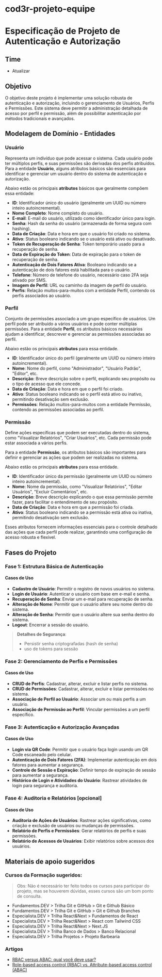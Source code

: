 # cod3r-projeto-equipe

# Especificação de Projeto de Autenticação e Autorização

## Time
- Atualizar

## Objetivo

O objetivo deste projeto é implementar uma solução robusta de autenticação e autorização, incluindo o gerenciamento de Usuários, Perfis e Permissões. Este sistema deve permitir a administração detalhada de acesso por perfil e permissão, além de possibilitar autenticação por métodos tradicionais e avançados.

## Modelagem de Domínio - Entidades

### Usuário

Representa um indivíduo que pode acessar o sistema. Cada usuário pode ter múltiplos perfis, e suas permissões são derivadas dos perfis atribuídos. Para a entidade **Usuário**, alguns atributos básicos são essenciais para identificar e gerenciar um usuário dentro do sistema de autenticação e autorização.

Abaixo estão os principais **atributos** básicos que geralmente compõem essa entidade:

- **ID**: Identificador único do usuário (geralmente um UUID ou número inteiro autoincremental).
- **Nome Completo**: Nome completo do usuário.
- **E-mail**: E-mail do usuário, utilizado como identificador único para login.
- **Senha**: Hash da senha do usuário (armazenada de forma segura com hashing).
- **Data de Criação**: Data e hora em que o usuário foi criado no sistema.
- **Ativo**: Status booleano indicando se o usuário está ativo ou desativado.
- **Token de Recuperação de Senha**: Token temporário usado para a recuperação de senha.
- **Data de Expiração do Token**: Data de expiração para o token de recuperação de senha.
- **Autenticação de Dois Fatores Ativa**: Booleano indicando se a autenticação de dois fatores está habilitada para o usuário.
- **Telefone**: Número de telefone do usuário, necessário caso 2FA seja ativado por SMS.
- **Imagem de Perfil**: URL ou caminho da imagem de perfil do usuário.
- **Perfis**: Relação muitos-para-muitos com a entidade Perfil, contendo os perfis associados ao usuário.

### Perfil

Conjunto de permissões associado a um grupo específico de usuários. Um perfil pode ser atribuído a vários usuários e pode conter múltiplas permissões. Para a entidade **Perfil**, os atributos básicos necessários ajudam a identificar, descrever e gerenciar as permissões associadas ao perfil.

Abaixo estão os principais **atributos** para essa entidade.

- **ID**: Identificador único do perfil (geralmente um UUID ou número inteiro autoincremental).
- **Nome**: Nome do perfil, como "Administrador", "Usuário Padrão", "Editor", etc.
- **Descrição**: Breve descrição sobre o perfil, explicando seu propósito ou o tipo de acesso que ele concede.
- **Data de Criação**: Data e hora em que o perfil foi criado.
- **Ativo**: Status booleano indicando se o perfil está ativo ou inativo, permitindo desativação sem exclusão.
- **Permissões**: Relação muitos-para-muitos com a entidade Permissão, contendo as permissões associadas ao perfil.

### Permissão

Define ações específicas que podem ser executadas dentro do sistema, como "Visualizar Relatórios", "Criar Usuários", etc. Cada permissão pode estar associada a vários perfis.

Para a entidade **Permissão**, os atributos básicos são importantes para definir e gerenciar as ações que podem ser realizadas no sistema.

Abaixo estão os principais **atributos** para essa entidade.

- **ID**: Identificador único da permissão (geralmente um UUID ou número inteiro autoincremental).
- **Nome**: Nome da permissão, como "Visualizar Relatórios", "Editar Usuários", "Excluir Comentários", etc.
- **Descrição**: Breve descrição explicando o que essa permissão permite fazer, para facilitar o entendimento de seu propósito.
- **Data de Criação**: Data e hora em que a permissão foi criada.
- **Ativo**: Status booleano indicando se a permissão está ativa ou inativa, permitindo desativação sem exclusão.

Esses atributos fornecem informações essenciais para o controle detalhado das ações que cada perfil pode realizar, garantindo uma configuração de acesso robusta e flexível.

## Fases do Projeto

### Fase 1: Estrutura Básica de Autenticação

#### Casos de Uso

- **Cadastro de Usuário**: Permitir o registro de novos usuários no sistema.
- **Login de Usuário**: Autenticar o usuário com base em e-mail e senha.
- **Recuperação de Senha**: Enviar um e-mail para recuperação de senha.
- **Alteração de Nome**: Permitir que o usuário altere seu nome dentro do sistema.
- **Alteração de Senha**: Permitir que o usuário altere sua senha dentro do sistema.
- **Logout**: Encerrar a sessão do usuário.

> **Detalhes de Segurança**:
>
> - Persistir senha criptografadas (hash de senha)
> - uso de tokens para sessão

### Fase 2: Gerenciamento de Perfis e Permissões

#### Casos de Uso

- **CRUD de Perfis**: Cadastrar, alterar, excluir e listar perfis no sistema.
- **CRUD de Permissões**: Cadastrar, alterar, excluir e listar permissões no sistema.
- **Associação de Perfil ao Usuário**: Associar um ou mais perfis a um usuário.
- **Associação de Permissão ao Perfil**: Vincular permissões a um perfil específico.

### Fase 3: Autenticação e Autorização Avançadas

#### Casos de Uso

- **Login via QR Code**: Permitir que o usuário faça login usando um QR Code escaneado pelo celular.
- **Autenticação de Dois Fatores (2FA)**: Implementar autenticação em dois fatores para aumentar a segurança.
- **Controle de Sessão e Expiração**: Definir tempo de expiração de sessão para aumentar a segurança.
- **Histórico de Login e Atividades do Usuário**: Rastrear atividades de login para segurança e auditoria.

### Fase 4: Auditoria e Relatórios [opcional]

#### Casos de Uso

- **Auditoria de Ações de Usuários**: Rastrear ações significativas, como criação e exclusão de usuários ou mudanças de permissões.
- **Relatório de Perfis e Permissões**: Gerar relatórios de perfis e suas permissões.
- **Relatório de Acessos de Usuários**: Exibir relatórios sobre acessos dos usuários.

## Materiais de apoio sugeridos

### Cursos da Formação sugeridos:

> Obs: Não é necessário ter feito todos os cursos para participar do projeto, mas se houverem dúvidas, esses cursos são um bom ponto de consulta.

- Fundamentos.DEV > Trilha Git e GitHub > Git e Github Básico
- Fundamentos.DEV > Trilha Git e GitHub > Git e Github Branches
- Especialista.DEV > Trilha React&Next > Fundamentos de React
- Especialista.DEV > Trilha React&Next > React com Tailwind CSS
- Especialista.DEV > Trilha React&Next > Next.JS
- Especialista.DEV > Trilha Banco de Dados > Banco Relacional
- Especialista.DEV > Trilha Projetos > Projeto Barbearia

### Artigos

- [RBAC versus ABAC: qual você deve usar?](https://www.keepersecurity.com/blog/pt-br/2024/10/28/rbac-vs-abac-which-should-you-use/#:~:text=A%20diferen%C3%A7a%20mais%20%C3%B3bvia%20entre,nos%20atributos%20de%20um%20usu%C3%A1rio.)
- [Role-based access control (RBAC) vs. Attribute-based access control (ABAC)](https://www.youtube.com/watch?v=rvZ35YW4t5k)
